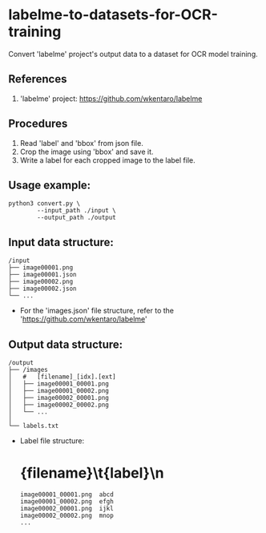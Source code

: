 # labelme-to-datasets-for-OCR-training

Convert 'labelme' project's output data to a dataset for OCR model training.


## References
1. 'labelme' project: https://github.com/wkentaro/labelme


## Procedures
1. Read 'label' and 'bbox' from json file.
2. Crop the image using 'bbox' and save it.
3. Write a label for each cropped image to the label file.


## Usage example:
    python3 convert.py \
            --input_path ./input \
            --output_path ./output


## Input data structure:
    /input
    ├── image00001.png
    ├── image00001.json
    ├── image00002.png
    ├── image00002.json
    └── ...

* For the 'images.json' file structure, refer to the 'https://github.com/wkentaro/labelme'


## Output data structure:

    /output
    ├── /images
    │   #   [filename]_[idx].[ext]
    │   ├── image00001_00001.png
    │   ├── image00001_00002.png
    │   ├── image00002_00001.png
    │   ├── image00002_00002.png
    │   └── ...
    │
    └── labels.txt

* Label file structure:

    # {filename}\t{label}\n
      image00001_00001.png	abcd
      image00001_00002.png	efgh
      image00002_00001.png	ijkl
      image00002_00002.png	mnop
      ...
